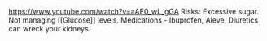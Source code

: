 https://www.youtube.com/watch?v=aAE0_wL_gGA
Risks: Excessive sugar. Not managing [[Glucose]] levels.
Medications - Ibuprofen, Aleve, Diuretics can wreck your kidneys.